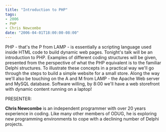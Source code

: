 ```yaml
---
title: "Introduction to PHP"
tags:
- 2006
- PHP
- Chris Newcombe
date: "2006-04-01T18:00:00-08:00"
---
```


PHP - that's the P from LAMP  - is essentially a scripting language used inside HTML code to build dynamic web pages. Tonight's talk will be an introduction to PHP. Examples of different coding structures will be given, presented from the perspective of what the PHP equivalent is to the familiar Delphi structures. To illustrate these concepts in a practical way we'll go through the steps to build a simple website for a small store. Along the way we'll also be touching on the A and M from LAMP - the Apache Web server and MySQL database. Software willing, by 8:00 we'll have a web storefront with dynamic content running on a laptop!

PRESENTER:

**Chris Newcombe** is an independent programmer with over 20 years experience in coding. Like many other members of ODUG, he is exploring new programming environments to cope with a declining number of Delphi projects.
